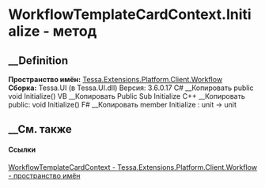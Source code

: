 # WorkflowTemplateCardContext.Initialize - метод
##  __Definition
 **Пространство имён:**
[Tessa.Extensions.Platform.Client.Workflow](N_Tessa_Extensions_Platform_Client_Workflow.htm)  
 **Сборка:** Tessa.UI (в Tessa.UI.dll) Версия: 3.6.0.17
C# __Копировать
     public void Initialize()
VB __Копировать
     Public Sub Initialize
C++ __Копировать
     public:
    void Initialize()
F# __Копировать
     member Initialize : unit -> unit 
## __См. также
#### Ссылки
[WorkflowTemplateCardContext -
](T_Tessa_Extensions_Platform_Client_Workflow_WorkflowTemplateCardContext.htm)
[Tessa.Extensions.Platform.Client.Workflow - пространство
имён](N_Tessa_Extensions_Platform_Client_Workflow.htm)
